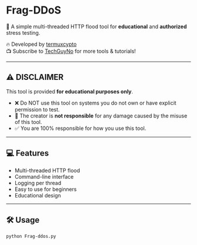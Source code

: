 # Frag-DDoS

🚀 A simple multi-threaded HTTP flood tool for **educational** and **authorized** stress testing.

🔥 Developed by [termuxcypto](https://github.com/termuxcypto)  
📺 Subscribe to [TechGuyNo](https://www.youtube.com/@techguyno) for more tools & tutorials!

---

## ⚠️ DISCLAIMER

This tool is provided **for educational purposes only**.

- ❌ Do NOT use this tool on systems you do not own or have explicit permission to test.
- 🧠 The creator is **not responsible** for any damage caused by the misuse of this tool.
- ✅ You are 100% responsible for how you use this tool.

---

## 💻 Features

- Multi-threaded HTTP flood 
- Command-line interface 
- Logging per thread
- Easy to use for beginners
- Educational design

---

## 🛠️ Usage

```bash
python Frag-ddos.py
